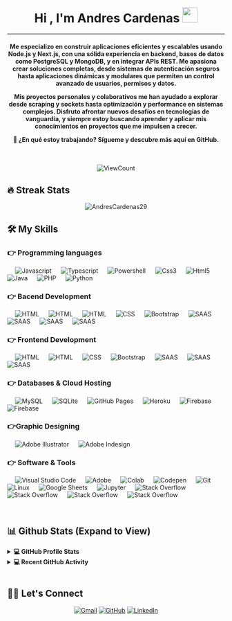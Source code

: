 
<h1 align="center">Hi , I'm Andres Cardenas <img src="https://media.giphy.com/media/hvRJCLFzcasrR4ia7z/giphy.gif" width="35"></h1>

<hr/>
<h4 align="center">Me especializo en construir aplicaciones eficientes y escalables usando Node.js y Next.js, con una sólida experiencia en backend, bases de datos como PostgreSQL y MongoDB, y en integrar APIs REST. Me apasiona crear soluciones completas, desde sistemas de autenticación seguros hasta aplicaciones dinámicas y modulares que permiten un control avanzado de usuarios, permisos y datos.

Mis proyectos personales y colaborativos me han ayudado a explorar desde scraping y sockets hasta optimización y performance en sistemas complejos. Disfruto afrontar nuevos desafíos en tecnologías de vanguardia, y siempre estoy buscando aprender y aplicar mis conocimientos en proyectos que me impulsen a crecer.

👀 ¿En qué estoy trabajando? Sígueme y descubre más aquí en GitHub.</h4>
<br>

<p align="center"> <img alt="ViewCount" src="https://views.whatilearened.today/views/github/AndresCardenas29/AndresCardenas29.svg" /> </p>

## 🔥 Streak Stats

<p align="center"><img src="https://github-readme-streak-stats.herokuapp.com/?user=AndresCardenas29&theme=algolia" alt="AndresCardenas29"/></p>

## 🛠️ My Skills

### 👉 Programming languages

<p align="left"> 
  &emsp;
  <img alt="Javascript" src="https://img.shields.io/badge/javascript-%23323330.svg?style=for-the-badge&logo=javascript&logoColor=%23F7DF1E">
  &emsp;
  <img alt="Typescript" src="https://img.shields.io/badge/typescript-%23007ACC.svg?style=for-the-badge&logo=typescript&logoColor=white">
  &emsp;
  <img alt="Powershell" src="https://img.shields.io/badge/PowerShell-%235391FE.svg?style=for-the-badge&logo=powershell&logoColor=white"/>
  &emsp; 
  <img alt="Css3" src="https://img.shields.io/badge/css3-%231572B6.svg?style=for-the-badge&logo=css3&logoColor=white">
  &emsp;
  <img alt="Html5" src="https://img.shields.io/badge/html5-%23E34F26.svg?style=for-the-badge&logo=html5&logoColor=white">
  &emsp;
  <img alt="Java" src="https://img.shields.io/badge/java-%23ED8B00.svg?style=for-the-badge&logo=openjdk&logoColor=white">
  &emsp;
  <img alt="PHP" src="https://img.shields.io/badge/php-%23777BB4.svg?style=for-the-badge&logo=php&logoColor=white">
  &emsp;
  <img alt="Python" src="https://img.shields.io/badge/python-3670A0?style=for-the-badge&logo=python&logoColor=ffdd54"/>
</p>

### 👉 Bacend Development

<p align="left"> 
  &emsp; 
  <img alt="HTML" src="https://img.shields.io/badge/openapiinitiative-%23000000.svg?style=for-the-badge&logo=openapiinitiative&logoColor=white">   
  &emsp; 
  <img alt="HTML" src="https://img.shields.io/badge/express.js-%23404d59.svg?style=for-the-badge&logo=express&logoColor=%2361DAFB">   
  &emsp; 
  <img alt="HTML" src="https://img.shields.io/badge/Next-black?style=for-the-badge&logo=next.js&logoColor=white">   
  &emsp;
  <img alt="CSS" src="https://img.shields.io/badge/nestjs-%23E0234E.svg?style=for-the-badge&logo=nestjs&logoColor=white"> 
  &emsp;
  <img alt="Bootstrap" src="https://img.shields.io/badge/strapi-%232E7EEA.svg?style=for-the-badge&logo=strapi&logoColor=white"/>
  &emsp;
  <img alt="SAAS" src="https://img.shields.io/badge/NPM-%23CB3837.svg?style=for-the-badge&logo=npm&logoColor=white"/>
  &emsp;
  <img alt="SAAS" src="https://img.shields.io/badge/node.js-6DA55F?style=for-the-badge&logo=node.js&logoColor=white"/>
  &emsp;
  <img alt="SAAS" src="https://img.shields.io/badge/pnpm-%234a4a4a.svg?style=for-the-badge&logo=pnpm&logoColor=f69220"/>
  &emsp;
  <img alt="SAAS" src="https://img.shields.io/badge/Socket.io-black?style=for-the-badge&logo=socket.io&badgeColor=010101"/>
</p>

### 👉 Frontend Development

<p align="left"> 
  &emsp; 
  <img alt="HTML" src="https://img.shields.io/badge/react-%2320232a.svg?style=for-the-badge&logo=react&logoColor=%2361DAFB">   
  &emsp; 
  <img alt="HTML" src="https://img.shields.io/badge/react_native-%2320232a.svg?style=for-the-badge&logo=react&logoColor=%2361DAFB">   
  &emsp;
  <img alt="CSS" src="https://img.shields.io/badge/Next-black?style=for-the-badge&logo=next.js&logoColor=white"> 
  &emsp;
  <img alt="Bootstrap" src="https://img.shields.io/badge/astro-%232C2052.svg?style=for-the-badge&logo=astro&logoColor=white"/>
  &emsp;
  <img alt="SAAS" src="https://img.shields.io/badge/SASS-hotpink.svg?style=for-the-badge&logo=SASS&logoColor=white"/>
  &emsp;
  <img alt="SAAS" src="https://img.shields.io/badge/tailwindcss-%2338B2AC.svg?style=for-the-badge&logo=tailwind-css&logoColor=white"/>
  &emsp;
  <img alt="SAAS" src="https://img.shields.io/badge/threejs-black?style=for-the-badge&logo=three.js&logoColor=white"/>
</p>


### 👉 Databases & Cloud Hosting

<p align="left">
  &emsp;
  <img alt="MySQL" src="https://img.shields.io/badge/mysql-4479A1.svg?style=for-the-badge&logo=mysql&logoColor=white">
  &emsp;
  <img alt="SQLite" src ="https://img.shields.io/badge/sqlite-%2307405e.svg?style=for-the-badge&logo=sqlite&logoColor=white"/>
  &emsp;
  <img alt="GitHub Pages" src="https://img.shields.io/badge/postgres-%23316192.svg?style=for-the-badge&logo=postgresql&logoColor=white">
  &emsp;
  <img alt="Heroku" src="https://img.shields.io/badge/MariaDB-003545?style=for-the-badge&logo=mariadb&logoColor=white">  
  &emsp;
  <img alt="Firebase" src ="https://img.shields.io/badge/firebase-a08021?style=for-the-badge&logo=firebase&logoColor=ffcd34">
  &emsp;
  <img alt="Firebase" src ="https://img.shields.io/badge/MongoDB-%234ea94b.svg?style=for-the-badge&logo=mongodb&logoColor=white">
 </p>
  
### 👉Graphic Designing
<p align="left">
  &emsp;
  <img alt="Adobe Illustrator" src="https://img.shields.io/badge/figma-%23F24E1E.svg?style=for-the-badge&logo=figma&logoColor=white"/>
  &emsp;
  <img alt="Adobe Indesign" src="https://img.shields.io/badge/Adobe%20XD-470137?style=for-the-badge&logo=Adobe%20XD&logoColor=#FF61F6"/>
</p>

### 👉 Software & Tools

<p>
  &emsp;
  <img alt="Visual Studio Code" src="https://img.shields.io/badge/docker-%230db7ed.svg?style=for-the-badge&logo=docker&logoColor=white">
  &emsp;
  <img alt="Adobe" src="https://img.shields.io/badge/Debian-D70A53?style=for-the-badge&logo=debian&logoColor=white">
  &emsp;
  <img alt="Colab" src="https://img.shields.io/badge/Arch%20Linux-1793D1?logo=arch-linux&logoColor=fff&style=for-the-badge">
  &emsp;
  <img alt="Codepen" src="https://img.shields.io/badge/Fedora-294172?style=for-the-badge&logo=fedora&logoColor=white">
  &emsp;
  <img alt="Git" src="https://img.shields.io/badge/Ubuntu-E95420?style=for-the-badge&logo=ubuntu&logoColor=white">
  &emsp;
  <img alt="Linux" src="https://img.shields.io/badge/Windows-0078D6?style=for-the-badge&logo=windows&logoColor=white">
  &emsp;
  <img alt="Google Sheets" src="https://img.shields.io/badge/Visual%20Studio%20Code-0078d7.svg?style=for-the-badge&logo=visual-studio-code&logoColor=white">
  &emsp;
  <img alt="Jupyter" src="https://img.shields.io/badge/Notion-%23000000.svg?style=for-the-badge&logo=notion&logoColor=white">
  &emsp;
  <img alt="Stack Overflow" src="https://img.shields.io/badge/azure-%230072C6.svg?style=for-the-badge&logo=microsoftazure&logoColor=white">
  &emsp;
  <img alt="Stack Overflow" src="https://img.shields.io/badge/firebase-%23039BE5.svg?style=for-the-badge&logo=firebase">
  &emsp;
  <img alt="Stack Overflow" src="https://img.shields.io/badge/vercel-%23000000.svg?style=for-the-badge&logo=vercel&logoColor=white">
  &emsp;
  <img alt="Stack Overflow" src="https://img.shields.io/badge/Cloudflare-F38020?style=for-the-badge&logo=Cloudflare&logoColor=white">
  &emsp;
</p>

<br/>

## 📊 Github Stats (Expand to View)

<details> 
  <summary><b>💻 GitHub Profile Stats</b></summary>
  <br/>
  <p align="center">
    <a href="https://github.com/AndresCardenas29/github-readme-stats"><img alt="Candida's Github Stats" src="https://github-readme-stats.vercel.app/api?username=AndresCardenas29&show_icons=true&count_private=true&theme=algolia" height="192px"/></a>
<br/>
  &nbsp;
	  <img src="https://github-readme-stats.vercel.app/api/top-langs?username=AndresCardenas29&show_icons=true&locale=en&layout=compact&theme=algolia" alt="AndresCardenas29" height="192px"/>
  <br/>
  <b>Note:</b> Top languages is only a metric of the languages my public code consists of and doesn't reflect experience or skill level.
  </p>
</details>

<details>
  <summary><b>💻 Recent GitHub Activity</b></summary>
  <br/>
  <p align="center">
    <a href="https://github.com/AndresCardenas29/Api-Nodejs-MongoDB">
      <img align="center" src="https://github-readme-stats.vercel.app/api/pin/?username=AndresCardenas29&repo=Api-Nodejs-MongoDB&theme=algolia" />
    </a>
    <a href="https://github.com/AndresCardenas29/chatbot-flask">
      <img align="center" src="https://github-readme-stats.vercel.app/api/pin/?username=AndresCardenas29&repo=chatbot-flask&theme=algolia" />
    </a>
  </p>
</details>

<br/>

## 🙋‍♀️ Let's Connect

<p align="center">
  <!-- <a href="#"><img src="https://img.icons8.com/bubbles/50/000000/web.png" alt="Website"/></a> -->
	<a href="mailto:mandrescardenash@gmail.com"><img src="https://img.icons8.com/bubbles/50/000000/gmail.png" alt="Gmail"/></a>
	<a href="https://github.com/AndresCardenas29"><img src="https://img.icons8.com/bubbles/50/000000/github.png" alt="GitHub"/></a>
	<a href="https://linkedin.com/in/mandrescardenash"><img src="https://img.icons8.com/bubbles/50/000000/linkedin.png" alt="LinkedIn"/></a>
	<!-- <a href="#"><img src="https://img.icons8.com/bubbles/50/000000/facebook-new.png" alt="Facebook"/></a> -->
	<!-- <a href="#"><img src="https://img.icons8.com/bubbles/50/000000/instagram.png" alt="Instagram"/></a> -->
	<!-- <a href="#"><img src="https://img.icons8.com/bubbles/50/000000/youtube.png" alt="Youtube"/></a> -->
	
</p>
